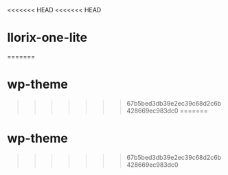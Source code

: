 <<<<<<< HEAD
<<<<<<< HEAD
# llorix-one-lite
=======
# wp-theme
>>>>>>> 67b5bed3db39e2ec39c68d2c6b428669ec983dc0
=======
# wp-theme
>>>>>>> 67b5bed3db39e2ec39c68d2c6b428669ec983dc0
